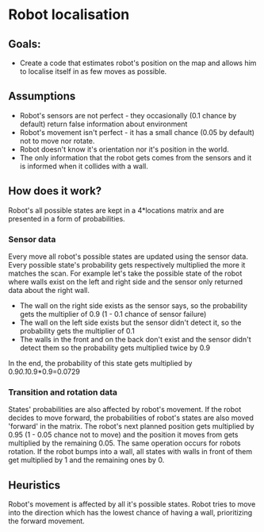 # Robot localisation

## Goals:
* Create a code that estimates robot's position on the map and allows him to localise itself in as few moves as possible.

## Assumptions
* Robot's sensors are not perfect - they occasionally (0.1 chance by default) return false information about environment
* Robot's movement isn't perfect - it has a small chance (0.05 by default) not to move nor rotate.
* Robot doesn't know it's orientation nor it's position in the world.
* The only information that the robot gets comes from the sensors and it is informed when it collides with a wall.

## How does it work?
Robot's all possible states are kept in a 4\*locations matrix and are presented in a form of probabilities.

### Sensor data
Every move all robot's possible states are updated using the sensor data. Every possible state's probability gets respectively 
multiplied the more it matches the scan.
For example let's take the possible state of the robot where walls exist on the left and right side and the sensor only returned data about the right wall.

* The wall on the right side exists as the sensor says, so the probability gets the multiplier of 0.9 (1 - 0.1 chance of sensor failure)
* The wall on the left side exists but the sensor didn't detect it, so the probability gets the multiplier of 0.1
* The walls in the front and on the back don't exist and the sensor didn't detect them so the probability gets multiplied twice by 0.9

In the end, the probability of this state gets multiplied by 0.9*0.1*0.9*0.9=0.0729

### Transition and rotation data
States' probabilities are also affected by robot's movement. If the robot decides to move forward, the probabilities of robot's states are also moved 'forward' in the matrix. The robot's next planned position gets multiplied by 0.95 (1 - 0.05 chance not to move) and the position it moves from gets multiplied by the remaining 0.05.
The same operation occurs for robots rotation. If the robot bumps into a wall, all states with walls in front of them get multiplied by 1 and the remaining ones by 0.

## Heuristics
Robot's movement is affected by all it's possible states. Robot tries to move into the direction which has the lowest chance of having a wall, prioritizing the forward movement.
